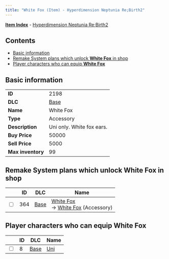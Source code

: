 ```yaml
---
title: "White Fox (Item) - Hyperdimension Neptunia Re;Birth2"
---
```


[**Item Index**](/neptunia/rb2/item/index.html) - [Hyperdimension Neptunia Re;Birth2](/neptunia/rb2)

## Contents

- [Basic information](#basic-information)
- [Remake System plans which unlock **White Fox** in shop](#remake-system-plans-which-unlock-white-fox-in-shop)
- [Player characters who can equip **White Fox**](#player-characters-who-can-equip-white-fox)

## Basic information

|   |   |
| -- | -- |
| **ID** | 2198 |
| **DLC** | [Base](/neptunia/rb2/dlc/0-base.html) |
| **Name** | White Fox |
| **Type** | Accessory |
| **Description** | Uni only. White fox ears. |
| **Buy Price** | 50000 |
| **Sell Price** | 5000 |
| **Max inventory** | 99 |

## Remake System plans which unlock **White Fox** in shop

|    | ID | DLC | Name |
| -- | -- | --- | ---- |
| <input type="checkbox" id="rb2-remake-0-364" class="trackbox" /> | 364 | [Base](/neptunia/rb2/dlc/0-base.html) | [White Fox](/neptunia/rb2/remake/0-364-white-fox.html)<br />→ [White Fox](/neptunia/rb2/item/0-2198-white-fox.html) (Accessory) |

## Player characters who can equip **White Fox**

|    | ID | DLC | Name |
| -- | -- | --- | ---- |
| <input type="checkbox" id="rb2-player-0-8" class="trackbox" /> | 8 | [Base](/neptunia/rb2/dlc/0-base.html) | [Uni](/neptunia/rb2/player/0-8-uni.html) |
